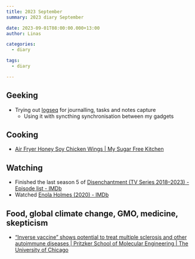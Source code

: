 ```yaml
---
title: 2023 September
summary: 2023 diary September

date: 2023-09-01T08:00:00.000+13:00
author: Linas

categories:
  - diary

tags:
  - diary

---
```


## Geeking

* Trying out [logseq](https://logseq.com/) for journalling, tasks and notes capture
  * Using it with syncthing synchronisation between my gadgets

## Cooking

* [Air Fryer Honey Soy Chicken Wings | My Sugar Free Kitchen](https://www.mysugarfreekitchen.com/air-fryer-honey-soy-chicken-wings/#recipe)

## Watching
* Finished the last season 5 of [Disenchantment (TV Series 2018–2023) - Episode list - IMDb](https://www.imdb.com/title/tt5363918/episodes?season=5)
* Watched [Enola Holmes (2020) - IMDb](https://www.imdb.com/title/tt7846844/)


## Food, global climate change, GMO, medicine, skepticism

* [“Inverse vaccine” shows potential to treat multiple sclerosis and other autoimmune diseases | Pritzker School of Molecular Engineering | The University of Chicago](https://pme.uchicago.edu/news/inverse-vaccine-shows-potential-treat-multiple-sclerosis-and-other-autoimmune-diseases)